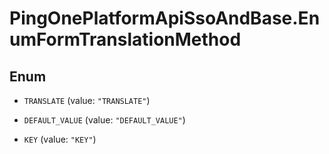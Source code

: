 # PingOnePlatformApiSsoAndBase.EnumFormTranslationMethod

## Enum


* `TRANSLATE` (value: `"TRANSLATE"`)

* `DEFAULT_VALUE` (value: `"DEFAULT_VALUE"`)

* `KEY` (value: `"KEY"`)


